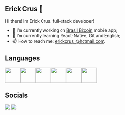 ## Erick Crus 👋

Hi there! Im Erick Crus, full-stack developer!
- 🔭 I’m currently working on <a href="https://brasilbitcoin.com.br">Brasil Bitcoin</a> mobile app;
- 🌱 I’m currently learning React-Native, Git and English;
- 📫 How to reach me: erickcrus_@hotmail.com.

<!--
**erickcrus/erickcrus** is a ✨ _special_ ✨ repository because its `README.md` (this file) appears on your GitHub profile.

Here are some ideas to get you started:

- 🔭 I’m currently working on ...
- 🌱 I’m currently learning ...
- 👯 I’m looking to collaborate on ...
- 🤔 I’m looking for help with ...
- 💬 Ask me about ...
- 📫 How to reach me: ...
- 😄 Pronouns: ...
- ⚡ Fun fact: ...
-->
## Languages
<div style="display:flex; flex-direction:row">
  <img src="https://cdn.jsdelivr.net/gh/devicons/devicon/icons/php/php-plain.svg" width='50px' />
  <img src="https://cdn.jsdelivr.net/gh/devicons/devicon/icons/html5/html5-original.svg" width='50px' />
  <img src="https://cdn.jsdelivr.net/gh/devicons/devicon/icons/javascript/javascript-original.svg" width='50px' />
  <img src="https://cdn.jsdelivr.net/gh/devicons/devicon/icons/python/python-original.svg" width='50px' />
  <img src="https://cdn.jsdelivr.net/gh/devicons/devicon/icons/react/react-original.svg" width='50px' />
  <img src="https://cdn.jsdelivr.net/gh/devicons/devicon/icons/nodejs/nodejs-original.svg" width='50px' />
</div>

## Socials
<a href="https://www.linkedin.com/in/erickcrus/">
  <img src="https://img.shields.io/badge/LinkedIn-0077B5?style=for-the-badge&logo=linkedin&logoColor=white" />
</a>
<a href="https://www.instagram.com/erickcrus/">
  <img src="https://img.shields.io/badge/Instagram-E4405F?style=for-the-badge&logo=instagram&logoColor=white" />
</a>
